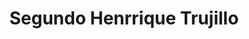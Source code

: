 ---
title: "Segundo Henrrique Trujillo"
url: /melipilla-pomaire/segundo-henrrique-trujillo/
shop: artesanía
---